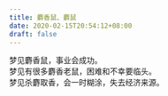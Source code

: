 ```yaml
---
title: 麝香鼠、麝鼠
date: 2020-02-15T20:54:12+08:00
draft: false
---
```


梦见麝香鼠，事业会成功。<br>
梦见有很多麝香老鼠，困难和不幸要临头。<br>
梦见杀麝取香，会一时糊涂，失去经济来源。<br>
